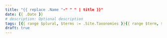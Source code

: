 ```yaml
---
title: "{{ replace .Name "-" " " | title }}"
date: {{ .Date }}
# description: Optional description
tags: [{{ range $plural, $terms := .Site.Taxonomies }}{{ range $term, $val := $terms }}"{{ printf "%s" $term }}",{{ end }}{{ end }}]
draft: true
---
```

